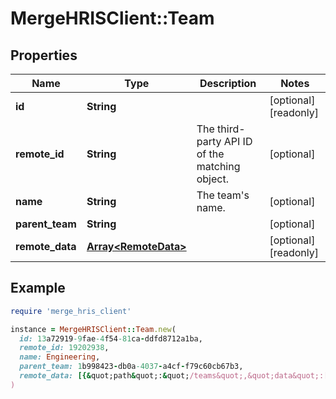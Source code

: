 # MergeHRISClient::Team

## Properties

| Name | Type | Description | Notes |
| ---- | ---- | ----------- | ----- |
| **id** | **String** |  | [optional][readonly] |
| **remote_id** | **String** | The third-party API ID of the matching object. | [optional] |
| **name** | **String** | The team&#39;s name. | [optional] |
| **parent_team** | **String** |  | [optional] |
| **remote_data** | [**Array&lt;RemoteData&gt;**](RemoteData.md) |  | [optional][readonly] |

## Example

```ruby
require 'merge_hris_client'

instance = MergeHRISClient::Team.new(
  id: 13a72919-9fae-4f54-81ca-ddfd8712a1ba,
  remote_id: 19202938,
  name: Engineering,
  parent_team: 1b998423-db0a-4037-a4cf-f79c60cb67b3,
  remote_data: [{&quot;path&quot;:&quot;/teams&quot;,&quot;data&quot;:[&quot;Varies by platform&quot;]}]
)
```

